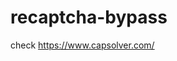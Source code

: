 # recaptcha-bypass
check https://www.capsolver.com/ 



















                                                                                                                                                                                          